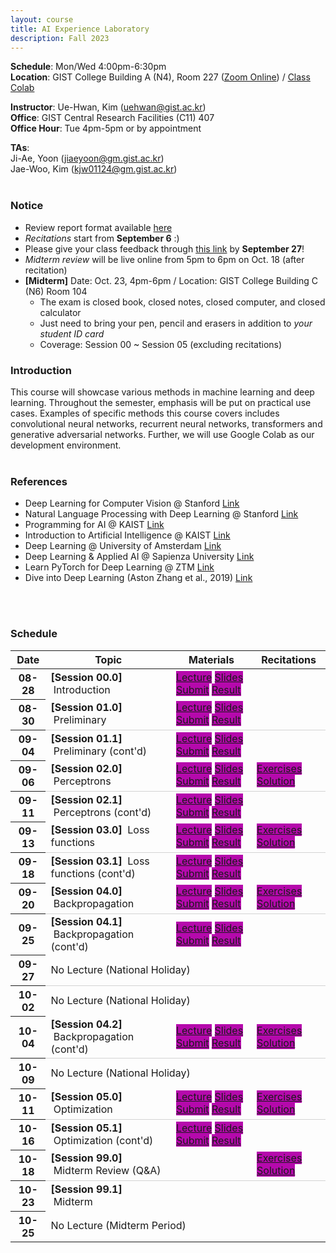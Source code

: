 ```yaml
---
layout: course
title: AI Experience Laboratory
description: Fall 2023
---
```


**Schedule**: Mon/Wed 4:00pm-6:30pm<br/>
**Location**: GIST College Building A (N4), Room 227 ([Zoom Online](https://us06web.zoom.us/j/87925937140?pwd=Qm1XTmU4MENybXVEeWJ5eVh2Z0dKdz09)) / [Class Colab](https://colab.research.google.com/drive/1O_T4HQpGv2-UCYz4JiTD27FqluxMmOZA?usp=sharing)<br/>


**Instructor**: Ue-Hwan, Kim (uehwan@gist.ac.kr)<br/>
**Office**: GIST Central Research Facilities (C11) 407<br/>
**Office Hour**: Tue 4pm-5pm or by appointment

**TAs**:<br/>
Ji-Ae, Yoon (jiaeyoon@gm.gist.ac.kr) <br/>
Jae-Woo, Kim (kjw01124@gm.gist.ac.kr) <br/>
<br/>

### Notice
* Review report format available [here](https://docs.google.com/document/d/1iyHUFjtQCoM6bj0vhg6PyvUN8eVsiZBmKXKEiK5E26E/edit?usp=sharing)
* *Recitations* start from **September 6** :)
* Please give your class feedback through [this link](https://forms.gle/QVLV2wPdyXGmvNZ47) by **September 27**!
* *Midterm review* will be live online from 5pm to 6pm on Oct. 18 (after recitation)
* **[Midterm]** Date: Oct. 23, 4pm-6pm / Location: GIST College Building C (N6) Room 104
  * The exam is closed book, closed notes, closed computer, and closed calculator
  * Just need to bring your pen, pencil and erasers in addition to *your student ID card*
  * Coverage: Session 00 ~ Session 05 (excluding recitations)

### Introduction
This course will showcase various methods in machine learning and deep learning. Throughout the semester, emphasis will be put on practical use cases. Examples of specific methods this course covers includes convolutional neural networks, recurrent neural networks, transformers and generative adversarial networks. Further, we will use Google Colab as our development environment.
<br/>
<br/>

### References
* Deep Learning for Computer Vision @ Stanford [Link](http://cs231n.stanford.edu/)
* Natural Language Processing with Deep Learning @ Stanford [Link](https://web.stanford.edu/class/cs224n/)
* Programming for AI @ KAIST [Link](https://mp2893.com/course.html)
* Introduction to Artificial Intelligence @ KAIST [Link](https://docs.google.com/document/d/1RGH5LqLvPuVt0mMciJWOg6iwQU00YcCTi8ER2JAZgmk/edit)
* Deep Learning @ University of Amsterdam [Link](https://uvadlc.github.io/)
* Deep Learning & Applied AI @ Sapienza University [Link](https://erodola.github.io/DLAI-s2-2022/)
* Learn PyTorch for Deep Learning @ ZTM [Link](https://github.com/mrdbourke/pytorch-deep-learning)
* Dive into Deep Learning (Aston Zhang et al., 2019) [Link](https://d2l.ai/)
<br/>
<br/>

### Schedule
<div class="table-responsive">
<table class="table table-hover table-sm text-center">
  <thead>
    <tr>
      <th class="col-sm-1" scope="col">Date</th>
      <th class="col-sm-4" scope="col">Topic</th>
      <th class="col-sm-3" scope="col">Materials</th>
      <th class="col-sm-2" scope="col">Recitations</th>
    </tr>
  </thead>
  <tbody>
    <tr>
      <th scope="row">08-28</th>
      <td class="text-left"><b>[Session 00.0]</b> &nbsp;Introduction</td>
      <td>
        <a href="https://youtu.be/qR2q4jwN-Rs" target="_blank" class="badge badge-pill" style="background-color:#B509AC;">Lecture</a>
        <a href="https://docs.google.com/presentation/d/1Rqgy6Gc--kJjimmnf_W5UISFkl5qR20v-7fZMrF3RG4/edit?usp=sharing" target="_blank" class="badge badge-pill" style="background-color:#B509AC;">Slides</a>
        <a href="https://forms.gle/fqDqLDriX9yEfi1h6" target="_blank" class="badge badge-pill" style="background-color:#B509AC;">Submit</a>
        <a href="https://docs.google.com/spreadsheets/d/1ERaL4IWbcbHnWqexvDvbG9W0uBLMKHt1ub6q3n4eRT8/edit?usp=sharing" target="_blank" class="badge badge-pill" style="background-color:#B509AC;">Result</a>
      </td>
      <td></td>
    </tr>
    <tr style="border-bottom: 1.5px solid lightgrey;">
      <th scope="row">08-30</th>
      <td class="text-left"><b>[Session 01.0]</b> &nbsp;Preliminary</td>
      <td>
        <a href="https://drive.google.com/file/d/11xa-72fRJqgc4YKwdErVbBGiTWgsMGX1/view?usp=sharing" target="_blank" class="badge badge-pill" style="background-color:#B509AC;">Lecture</a>
        <a href="https://docs.google.com/presentation/d/1MO4dvhBOHOfsBw7Yl3L_05sUALzTfU7baD4AvStQ_tQ/edit?usp=sharing" target="_blank" class="badge badge-pill" style="background-color:#B509AC;">Slides</a>
        <a href="https://forms.gle/q26uR2X8DfJy5pVq5" target="_blank" class="badge badge-pill" style="background-color:#B509AC;">Submit</a>
        <a href="https://docs.google.com/spreadsheets/d/1dlHh30igcx-vrsHscMhz-XWgRWGozj8HRl3SR98hua4/edit?usp=sharing" target="_blank" class="badge badge-pill" style="background-color:#B509AC;">Result</a>
      </td>
      <td></td>
    </tr>
    <tr>
      <th scope="row">09-04</th>
      <td class="text-left"><b>[Session 01.1]</b> &nbsp;Preliminary (cont'd)</td>
      <td>
        <a href="https://drive.google.com/file/d/1dvseRqqGWX2OB-fJpSq_02GV-FeHuKRk/view?usp=sharing" target="_blank" class="badge badge-pill" style="background-color:#B509AC;">Lecture</a>
        <a href="https://docs.google.com/presentation/d/1MO4dvhBOHOfsBw7Yl3L_05sUALzTfU7baD4AvStQ_tQ/edit?usp=sharing" target="_blank" class="badge badge-pill" style="background-color:#B509AC;">Slides</a>
        <a href="https://forms.gle/2qR8VtAQaQEFUbV97" target="_blank" class="badge badge-pill" style="background-color:#B509AC;">Submit</a>
        <a href="https://docs.google.com/spreadsheets/d/1Fkx1GONnv96XqRniao2y4qHo74KUP3XUiAudsk5LrgE/edit?usp=sharing" target="_blank" class="badge badge-pill" style="background-color:#B509AC;">Result</a>
      </td>
      <td></td>
    </tr>
    <tr style="border-bottom: 1.5px solid lightgrey;">
      <th scope="row">09-06</th>
      <td class="text-left"><b>[Session 02.0]</b> &nbsp;Perceptrons</td>
      <td>
        <a href="https://colab.research.google.com/drive/1HJShFKJd3AvPFDfysvMZFqqPijOxEA6s?usp=sharing" target="_blank" class="badge badge-pill" style="background-color:#B509AC;">Lecture</a>
        <a href="https://docs.google.com/presentation/d/12fvxbsmoRLGDkiP0JzHuabd2GPgJMZwEONq8obJLF_U/edit?usp=sharing" target="_blank" class="badge badge-pill" style="background-color:#B509AC;">Slides</a>
        <a href="https://forms.gle/tK2odweZZCKoKmxd6" target="_blank" class="badge badge-pill" style="background-color:#B509AC;">Submit</a>
        <a href="https://docs.google.com/spreadsheets/d/1Wn6S38Ec-lYblhG6UAx7-cdEoyjWNJYxZqNVp6fclMM/edit?usp=sharing" target="_blank" class="badge badge-pill" style="background-color:#B509AC;">Result</a>
      </td>
      <td>
        <a href="https://colab.research.google.com/drive/11QTYpsUovdqSJgwLIs50Xj5Ho7G9eia1?usp=sharing" target="_blank" class="badge badge-pill" style="background-color:#B509AC;">Exercises</a>
        <a href="https://colab.research.google.com/drive/168DeDqEqYvMp8o7IhNoiamqbGnm6_SzH?usp=sharing" target="_blank" class="badge badge-pill" style="background-color:#B509AC;">Solution</a>
      </td>
    </tr>
    <tr>
      <th scope="row">09-11</th>
      <td class="text-left"><b>[Session 02.1]</b> &nbsp;Perceptrons (cont'd)</td>
      <td>
        <a href="https://colab.research.google.com/drive/1lS-ERfqrf5SFJbUGolfbaD4d0m7wi4gG?usp=sharing" target="_blank" class="badge badge-pill" style="background-color:#B509AC;">Lecture</a>
        <a href="https://docs.google.com/presentation/d/12fvxbsmoRLGDkiP0JzHuabd2GPgJMZwEONq8obJLF_U/edit?usp=sharing" target="_blank" class="badge badge-pill" style="background-color:#B509AC;">Slides</a>
        <a href="https://forms.gle/9QWGaUjFq58WBAYw5" target="_blank" class="badge badge-pill" style="background-color:#B509AC;">Submit</a>
        <a href="https://docs.google.com/spreadsheets/d/1GBqG0Gy9CQ3zoJsvzjHH5PzLKCvSgGk8nFc6qsfVrCU/edit?usp=sharing" target="_blank" class="badge badge-pill" style="background-color:#B509AC;">Result</a>
      </td>
      <td></td>
    </tr>
    <tr style="border-bottom: 1.5px solid lightgrey;">
      <th scope="row">09-13</th>
      <td class="text-left"><b>[Session 03.0]</b> &nbsp;Loss functions</td>
      <td>
        <a href="https://colab.research.google.com/drive/1ThuWyO7TZmRl4wD_TJY_Dnem3xLnNgpw?usp=sharing" target="_blank" class="badge badge-pill" style="background-color:#B509AC;">Lecture</a>
        <a href="https://docs.google.com/presentation/d/1xLUu3kGdvxGTZBd51gaOsqBJSFsE8dfC3e3KCKdkYMo/edit?usp=sharing" target="_blank" class="badge badge-pill" style="background-color:#B509AC;">Slides</a>
        <a href="https://forms.gle/Ma75f5sMGwLpj93x8" target="_blank" class="badge badge-pill" style="background-color:#B509AC;">Submit</a>
        <a href="https://docs.google.com/spreadsheets/d/1PzH0X6Bx4BOztYvRPIFjsZlG4j9IV2oU7dM191BdclA/edit?usp=sharing" target="_blank" class="badge badge-pill" style="background-color:#B509AC;">Result</a>
      </td>
      <td>
        <a href="https://colab.research.google.com/drive/11U8ZZL_LGKQtprGGAqFHn6ptoLpJVwo0?usp=sharing" target="_blank" class="badge badge-pill" style="background-color:#B509AC;">Exercises</a>
        <a href="https://colab.research.google.com/drive/1OkBCRgn--iL3Luk1y8tTk5huiothhZfc?usp=sharing" target="_blank" class="badge badge-pill" style="background-color:#B509AC;">Solution</a>
      </td>
    </tr>
    <tr>
      <th scope="row">09-18</th>
      <td class="text-left"><b>[Session 03.1]</b> &nbsp;Loss functions (cont'd)</td>
      <td>
        <a href="https://colab.research.google.com/drive/1pN1HXWxU8vVtMqVBk31R3Gb5wDlboh2t?usp=sharing" target="_blank" class="badge badge-pill" style="background-color:#B509AC;">Lecture</a>
        <a href="https://docs.google.com/presentation/d/1xLUu3kGdvxGTZBd51gaOsqBJSFsE8dfC3e3KCKdkYMo/edit?usp=sharing" target="_blank" class="badge badge-pill" style="background-color:#B509AC;">Slides</a>
        <a href="https://forms.gle/QQRxLa92muLEqt1i7" target="_blank" class="badge badge-pill" style="background-color:#B509AC;">Submit</a>
        <a href="https://docs.google.com/spreadsheets/d/1LV6r4ePZzUAie4uBWWMiYCqoEebAZKvxRqbHFBDWzp4/edit?usp=sharing" target="_blank" class="badge badge-pill" style="background-color:#B509AC;">Result</a>
      </td>
      <td></td>
    </tr>
    <tr style="border-bottom: 1.5px solid lightgrey;">
      <th scope="row">09-20</th>
      <td class="text-left"><b>[Session 04.0]</b> &nbsp;Backpropagation</td>
      <td>
        <a href="https://colab.research.google.com/drive/1O-abi_Y3x42n3kgZaGVnlhcVPuL9wQYv?usp=sharing" target="_blank" class="badge badge-pill" style="background-color:#B509AC;">Lecture</a>
        <a href="https://docs.google.com/presentation/d/1bmpGS7Q6nd-DQinUH2N31J8KVd-4s8mDk5aSBnVBmLU/edit?usp=sharing" target="_blank" class="badge badge-pill" style="background-color:#B509AC;">Slides</a>
        <a href="https://forms.gle/NRFSZjgACGyL1iF77" target="_blank" class="badge badge-pill" style="background-color:#B509AC;">Submit</a>
        <a href="https://docs.google.com/spreadsheets/d/1h2t6d6EdTWDzJH0wto0s9xGmj9kiQ4AakqriFoovz00/edit?usp=sharing" target="_blank" class="badge badge-pill" style="background-color:#B509AC;">Result</a>
      </td>
      <td>
        <a href="https://colab.research.google.com/drive/1-1nnBfSplxgUZx904l9vwQ7VIThYfTzy?usp=sharing" target="_blank" class="badge badge-pill" style="background-color:#B509AC;">Exercises</a>
        <a href="https://colab.research.google.com/drive/1UqCoNw2_JL50U0t5ZeF5oY6PBJbQHVvB?usp=sharing" target="_blank" class="badge badge-pill" style="background-color:#B509AC;">Solution</a>
      </td>
    </tr>
    <tr>
      <th scope="row">09-25</th>
      <td class="text-left"><b>[Session 04.1]</b> &nbsp;Backpropagation (cont'd)</td>
      <td>
        <a href="https://colab.research.google.com/drive/1X3czzJ83BgDolNvUpbBGNTBSiv8RrB51?usp=sharing" target="_blank" class="badge badge-pill" style="background-color:#B509AC;">Lecture</a>
        <a href="https://docs.google.com/presentation/d/1bmpGS7Q6nd-DQinUH2N31J8KVd-4s8mDk5aSBnVBmLU/edit?usp=sharing" target="_blank" class="badge badge-pill" style="background-color:#B509AC;">Slides</a>
        <a href="https://forms.gle/x7MPGYWPV9SWS3W69" target="_blank" class="badge badge-pill" style="background-color:#B509AC;">Submit</a>
        <a href="https://docs.google.com/spreadsheets/d/1_RifhOH8UrVs02bhK7cnFcytZ0iIcQJQ_eNe8kIPgUI/edit?usp=sharing" target="_blank" class="badge badge-pill" style="background-color:#B509AC;">Result</a>
      </td>
      <td></td>
    </tr>
    <tr style="border-bottom: 1.5px solid lightgrey;">
      <th scope="row">09-27</th>
      <td colspan="3">No Lecture (National Holiday)</td>
    </tr>
    <tr>
      <th scope="row">10-02</th>
      <td colspan="3">No Lecture (National Holiday)</td>
    </tr>
    <tr style="border-bottom: 1.5px solid lightgrey;">
      <th scope="row">10-04</th>
      <td class="text-left"><b>[Session 04.2]</b> &nbsp;Backpropagation (cont'd)</td>
      <td>
        <a href="https://colab.research.google.com/drive/1W5ckuB696gzqjTvy1wgJE05UznWAIYjw?usp=sharing" target="_blank" class="badge badge-pill" style="background-color:#B509AC;">Lecture</a>
        <a href="https://docs.google.com/presentation/d/1bmpGS7Q6nd-DQinUH2N31J8KVd-4s8mDk5aSBnVBmLU/edit?usp=sharing" target="_blank" class="badge badge-pill" style="background-color:#B509AC;">Slides</a>
        <a href="https://forms.gle/nEcbtQTwKES5b26i7" target="_blank" class="badge badge-pill" style="background-color:#B509AC;">Submit</a>
        <a href="https://docs.google.com/spreadsheets/d/1OScXHqbIxcVh8KOpgWLDshXooFiPX0mkZmSnemklORQ/edit?usp=sharing" target="_blank" class="badge badge-pill" style="background-color:#B509AC;">Result</a>
      </td>
      <td>
        <a href="https://colab.research.google.com/drive/1AKGwvkCDZnnOMbhvqO5D17iSYIqcsCNf?usp=sharing" target="_blank" class="badge badge-pill" style="background-color:#B509AC;">Exercises</a>
        <a href="https://colab.research.google.com/drive/1Jd_xswFdWDLFDZi4SH0FMaImDQCpVppp?usp=sharing" target="_blank" class="badge badge-pill" style="background-color:#B509AC;">Solution</a>
      </td>
    </tr>
    <tr>
      <th scope="row">10-09</th>
      <td colspan="3">No Lecture (National Holiday)</td>
    </tr>
    <tr style="border-bottom: 1.5px solid lightgrey;">
      <th scope="row">10-11</th>
      <td class="text-left"><b>[Session 05.0]</b> &nbsp;Optimization</td>
      <td>
        <a href="https://colab.research.google.com/drive/1bry1OIQ2fMgyVHoxxuf-lW8LiEMzuRLg?usp=sharing" target="_blank" class="badge badge-pill" style="background-color:#B509AC;">Lecture</a>
        <a href="https://docs.google.com/presentation/d/1rjXN0Pudol0DoaEIm-Am8cjFGsFNoSBstGxcKL60P_I/edit?usp=sharing" target="_blank" class="badge badge-pill" style="background-color:#B509AC;">Slides</a>
        <a href="https://forms.gle/KuCdq1SbMY6YwBtR8" target="_blank" class="badge badge-pill" style="background-color:#B509AC;">Submit</a>
        <a href="https://docs.google.com/spreadsheets/d/1iQv_L15pVmnPGsWF-icosnzYiAKdnUze7bdpHD_wevs/edit?usp=sharing" target="_blank" class="badge badge-pill" style="background-color:#B509AC;">Result</a>
      </td>
      <td>
        <a href="https://colab.research.google.com/drive/1vndkdUFAsGYEAswZLK4Gf1wKrwzpkxK5?usp=sharing" target="_blank" class="badge badge-pill" style="background-color:#B509AC;">Exercises</a>
        <a href="https://colab.research.google.com/drive/1pe4udBEDOxRZiPVBG5wYV1QuJjOW6Lkz?usp=sharing" target="_blank" class="badge badge-pill" style="background-color:#B509AC;">Solution</a>
      </td>
    </tr>
    <tr>
      <th scope="row">10-16</th>
      <td class="text-left"><b>[Session 05.1]</b> &nbsp;Optimization (cont'd)</td>
      <td>
        <a href="https://colab.research.google.com/drive/1bJXyiWSTCExPD7I1e-uDtN3iVbXRVopS?usp=sharing" target="_blank" class="badge badge-pill" style="background-color:#B509AC;">Lecture</a>
        <a href="https://docs.google.com/presentation/d/1rjXN0Pudol0DoaEIm-Am8cjFGsFNoSBstGxcKL60P_I/edit?usp=sharing" target="_blank" class="badge badge-pill" style="background-color:#B509AC;">Slides</a>
        <a href="https://forms.gle/11FrmzgjgPryCKLi8" target="_blank" class="badge badge-pill" style="background-color:#B509AC;">Submit</a>
        <a href="https://docs.google.com/spreadsheets/d/1O6hXmr4th-KTDeFDePgTEksxUxiefSOnt7ntSLapmsc/edit?usp=sharing" target="_blank" class="badge badge-pill" style="background-color:#B509AC;">Result</a>
      </td>
      <td></td>
    </tr>
    <tr style="border-bottom: 1.5px solid lightgrey;">
      <th scope="row">10-18</th>
      <td class="text-left"><b>[Session 99.0]</b> &nbsp;Midterm Review (Q&A)</td>
      <td>
        <!--a href="" target="_blank" class="badge badge-pill" style="background-color:#B509AC;">Lecture</a>
        <a href="" target="_blank" class="badge badge-pill" style="background-color:#B509AC;">Slides</a>
        <a href="" target="_blank" class="badge badge-pill" style="background-color:#B509AC;">Submit</a>
        <a href="" target="_blank" class="badge badge-pill" style="background-color:#B509AC;">Result</a-->
      </td>
      <td>
        <a href="https://colab.research.google.com/drive/126iwrrxaZH30gnzVc4qhP-JPfeDGwIsA?usp=sharing" target="_blank" class="badge badge-pill" style="background-color:#B509AC;">Exercises</a>
        <a href="https://colab.research.google.com/drive/1RtxmMv1vGrCXuURFr3BEG2rCeKkd-c1U?usp=sharing" target="_blank" class="badge badge-pill" style="background-color:#B509AC;">Solution</a>
      </td>
    </tr>
    <tr>
      <th scope="row">10-23</th>
      <td class="text-left"><b>[Session 99.1]</b> &nbsp;Midterm</td>
      <td>
        <!--a href="" target="_blank" class="badge badge-pill" style="background-color:#B509AC;">Solution</a>
        <a href="" target="_blank" class="badge badge-pill" style="background-color:#B509AC;">Scores</a>
        <a href="" target="_blank" class="badge badge-pill" style="background-color:#B509AC;">Claim</a>
        <a href="" target="_blank" class="badge badge-pill" style="background-color:#B509AC;">Result</a-->
      </td>
      <td></td>
    </tr>
    <tr>
      <th scope="row">10-25</th>
      <td colspan="3">No Lecture (Midterm Period)</td>
    </tr>
  </tbody>
</table>
</div>